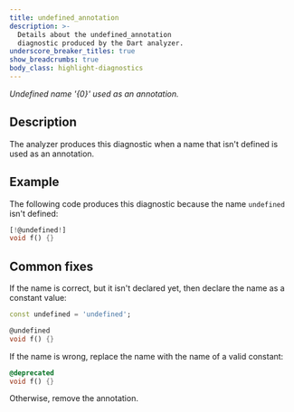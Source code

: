 ```yaml
---
title: undefined_annotation
description: >-
  Details about the undefined_annotation
  diagnostic produced by the Dart analyzer.
underscore_breaker_titles: true
show_breadcrumbs: true
body_class: highlight-diagnostics
---
```


_Undefined name '{0}' used as an annotation._

## Description

The analyzer produces this diagnostic when a name that isn't defined is
used as an annotation.

## Example

The following code produces this diagnostic because the name `undefined`
isn't defined:

```dart
[!@undefined!]
void f() {}
```

## Common fixes

If the name is correct, but it isn't declared yet, then declare the name as
a constant value:

```dart
const undefined = 'undefined';

@undefined
void f() {}
```

If the name is wrong, replace the name with the name of a valid constant:

```dart
@deprecated
void f() {}
```

Otherwise, remove the annotation.
